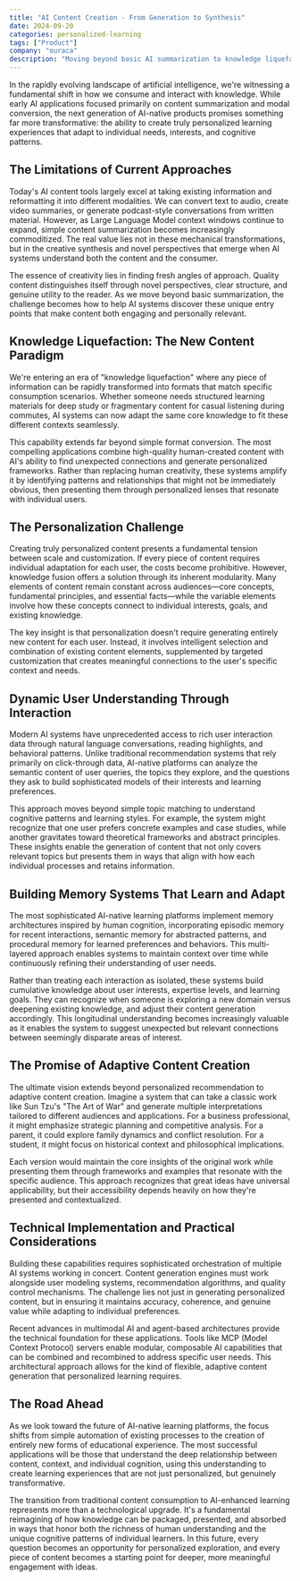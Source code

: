 ```yaml
---
title: "AI Content Creation - From Generation to Synthesis"
date: 2024-09-20
categories: personalized-learning
tags: ["Product"]
company: "ouraca"
description: "Moving beyond basic AI summarization to knowledge liquefaction - creating truly personalized learning experiences that adapt content to individual needs, contexts, and cognitive patterns."
---
```

In the rapidly evolving landscape of artificial intelligence, we're witnessing a fundamental shift in how we consume and interact with knowledge. While early AI applications focused primarily on content summarization and modal conversion, the next generation of AI-native products promises something far more transformative: the ability to create truly personalized learning experiences that adapt to individual needs, interests, and cognitive patterns.

## The Limitations of Current Approaches

Today's AI content tools largely excel at taking existing information and reformatting it into different modalities. We can convert text to audio, create video summaries, or generate podcast-style conversations from written material. However, as Large Language Model context windows continue to expand, simple content summarization becomes increasingly commoditized. The real value lies not in these mechanical transformations, but in the creative synthesis and novel perspectives that emerge when AI systems understand both the content and the consumer.

The essence of creativity lies in finding fresh angles of approach. Quality content distinguishes itself through novel perspectives, clear structure, and genuine utility to the reader. As we move beyond basic summarization, the challenge becomes how to help AI systems discover these unique entry points that make content both engaging and personally relevant.

## Knowledge Liquefaction: The New Content Paradigm

We're entering an era of "knowledge liquefaction" where any piece of information can be rapidly transformed into formats that match specific consumption scenarios. Whether someone needs structured learning materials for deep study or fragmentary content for casual listening during commutes, AI systems can now adapt the same core knowledge to fit these different contexts seamlessly.

This capability extends far beyond simple format conversion. The most compelling applications combine high-quality human-created content with AI's ability to find unexpected connections and generate personalized frameworks. Rather than replacing human creativity, these systems amplify it by identifying patterns and relationships that might not be immediately obvious, then presenting them through personalized lenses that resonate with individual users.

## The Personalization Challenge

Creating truly personalized content presents a fundamental tension between scale and customization. If every piece of content requires individual adaptation for each user, the costs become prohibitive. However, knowledge fusion offers a solution through its inherent modularity. Many elements of content remain constant across audiences—core concepts, fundamental principles, and essential facts—while the variable elements involve how these concepts connect to individual interests, goals, and existing knowledge.

The key insight is that personalization doesn't require generating entirely new content for each user. Instead, it involves intelligent selection and combination of existing content elements, supplemented by targeted customization that creates meaningful connections to the user's specific context and needs.

## Dynamic User Understanding Through Interaction

Modern AI systems have unprecedented access to rich user interaction data through natural language conversations, reading highlights, and behavioral patterns. Unlike traditional recommendation systems that rely primarily on click-through data, AI-native platforms can analyze the semantic content of user queries, the topics they explore, and the questions they ask to build sophisticated models of their interests and learning preferences.

This approach moves beyond simple topic matching to understand cognitive patterns and learning styles. For example, the system might recognize that one user prefers concrete examples and case studies, while another gravitates toward theoretical frameworks and abstract principles. These insights enable the generation of content that not only covers relevant topics but presents them in ways that align with how each individual processes and retains information.

## Building Memory Systems That Learn and Adapt

The most sophisticated AI-native learning platforms implement memory architectures inspired by human cognition, incorporating episodic memory for recent interactions, semantic memory for abstracted patterns, and procedural memory for learned preferences and behaviors. This multi-layered approach enables systems to maintain context over time while continuously refining their understanding of user needs.

Rather than treating each interaction as isolated, these systems build cumulative knowledge about user interests, expertise levels, and learning goals. They can recognize when someone is exploring a new domain versus deepening existing knowledge, and adjust their content generation accordingly. This longitudinal understanding becomes increasingly valuable as it enables the system to suggest unexpected but relevant connections between seemingly disparate areas of interest.

## The Promise of Adaptive Content Creation

The ultimate vision extends beyond personalized recommendation to adaptive content creation. Imagine a system that can take a classic work like Sun Tzu's "The Art of War" and generate multiple interpretations tailored to different audiences and applications. For a business professional, it might emphasize strategic planning and competitive analysis. For a parent, it could explore family dynamics and conflict resolution. For a student, it might focus on historical context and philosophical implications.

Each version would maintain the core insights of the original work while presenting them through frameworks and examples that resonate with the specific audience. This approach recognizes that great ideas have universal applicability, but their accessibility depends heavily on how they're presented and contextualized.

## Technical Implementation and Practical Considerations

Building these capabilities requires sophisticated orchestration of multiple AI systems working in concert. Content generation engines must work alongside user modeling systems, recommendation algorithms, and quality control mechanisms. The challenge lies not just in generating personalized content, but in ensuring it maintains accuracy, coherence, and genuine value while adapting to individual preferences.

Recent advances in multimodal AI and agent-based architectures provide the technical foundation for these applications. Tools like MCP (Model Context Protocol) servers enable modular, composable AI capabilities that can be combined and recombined to address specific user needs. This architectural approach allows for the kind of flexible, adaptive content generation that personalized learning requires.

## The Road Ahead

As we look toward the future of AI-native learning platforms, the focus shifts from simple automation of existing processes to the creation of entirely new forms of educational experience. The most successful applications will be those that understand the deep relationship between content, context, and individual cognition, using this understanding to create learning experiences that are not just personalized, but genuinely transformative.

The transition from traditional content consumption to AI-enhanced learning represents more than a technological upgrade. It's a fundamental reimagining of how knowledge can be packaged, presented, and absorbed in ways that honor both the richness of human understanding and the unique cognitive patterns of individual learners. In this future, every question becomes an opportunity for personalized exploration, and every piece of content becomes a starting point for deeper, more meaningful engagement with ideas.